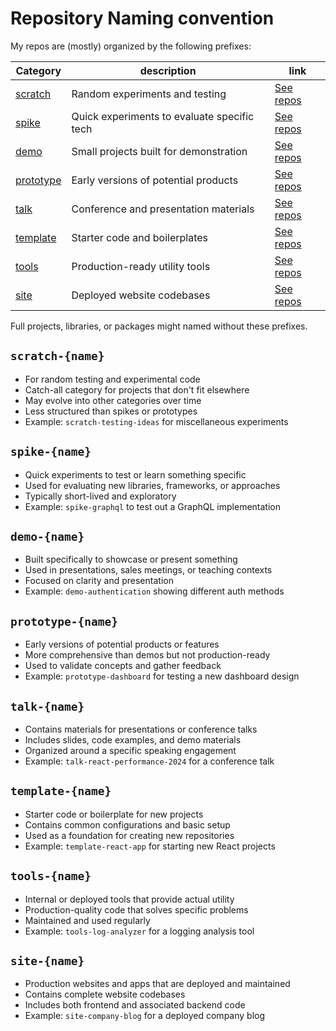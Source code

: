 # Repository Naming convention

My repos are (mostly) organized by the following prefixes:

| Category | description | link |
|--------|-------------|------|
| [scratch](#scratch-name) | Random experiments and testing | [See repos](https://github.com/DavidWells?tab=repositories&q=scratch) |
| [spike](#spike-name) | Quick experiments to evaluate specific tech | [See repos](https://github.com/DavidWells?tab=repositories&q=spike) |
| [demo](#demo-name) | Small projects built for demonstration | [See repos](https://github.com/DavidWells?tab=repositories&q=demo) |
| [prototype](#prototype-name) | Early versions of potential products | [See repos](https://github.com/DavidWells?tab=repositories&q=prototype) |
| [talk](#talk-name) | Conference and presentation materials | [See repos](https://github.com/DavidWells?tab=repositories&q=talk) |
| [template](#template-name) | Starter code and boilerplates | [See repos](https://github.com/DavidWells?tab=repositories&q=template) |
| [tools](#tools-name) | Production-ready utility tools | [See repos](https://github.com/DavidWells?tab=repositories&q=tools) |
| [site](#site-name) | Deployed website codebases | [See repos](https://github.com/DavidWells?tab=repositories&q=site) |

Full projects, libraries, or packages might named without these prefixes.

## `scratch-{name}`
- For random testing and experimental code
- Catch-all category for projects that don't fit elsewhere
- May evolve into other categories over time
- Less structured than spikes or prototypes
- Example: `scratch-testing-ideas` for miscellaneous experiments

## `spike-{name}`
- Quick experiments to test or learn something specific
- Used for evaluating new libraries, frameworks, or approaches
- Typically short-lived and exploratory
- Example: `spike-graphql` to test out a GraphQL implementation

## `demo-{name}`
- Built specifically to showcase or present something
- Used in presentations, sales meetings, or teaching contexts
- Focused on clarity and presentation
- Example: `demo-authentication` showing different auth methods

## `prototype-{name}`
- Early versions of potential products or features
- More comprehensive than demos but not production-ready
- Used to validate concepts and gather feedback
- Example: `prototype-dashboard` for testing a new dashboard design

## `talk-{name}`
- Contains materials for presentations or conference talks
- Includes slides, code examples, and demo materials
- Organized around a specific speaking engagement
- Example: `talk-react-performance-2024` for a conference talk

## `template-{name}`
- Starter code or boilerplate for new projects
- Contains common configurations and basic setup
- Used as a foundation for creating new repositories
- Example: `template-react-app` for starting new React projects

## `tools-{name}`
- Internal or deployed tools that provide actual utility
- Production-quality code that solves specific problems
- Maintained and used regularly
- Example: `tools-log-analyzer` for a logging analysis tool

## `site-{name}`
- Production websites and apps that are deployed and maintained
- Contains complete website codebases
- Includes both frontend and associated backend code
- Example: `site-company-blog` for a deployed company blog
